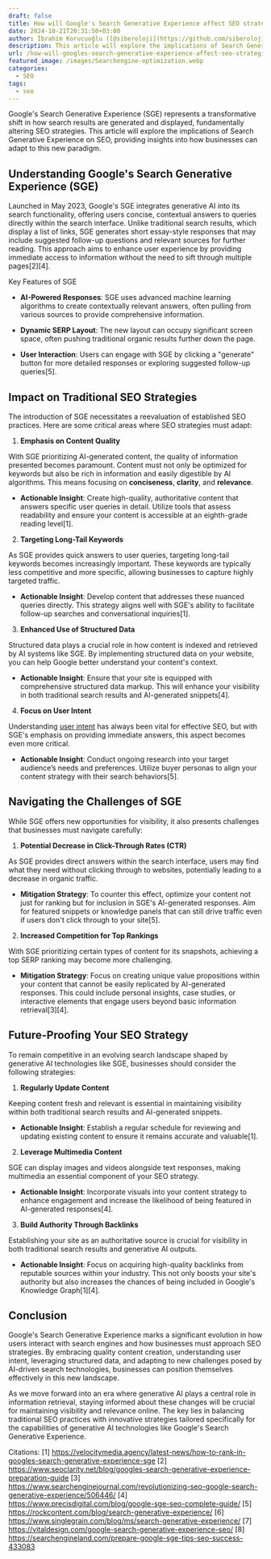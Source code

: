 ```yaml
---
draft: false
title: How will Google's Search Generative Experience affect SEO strategies?
date: 2024-10-21T20:31:50+03:00
author: İbrahim Korucuoğlu ([@siberoloji](https://github.com/siberoloji))
description: This article will explore the implications of Search Generative Experience on SEO, providing insights into how businesses can adapt to this new paradigm.
url: /how-will-googles-search-generative-experience-affect-seo-strategies/
featured_image: /images/Searchengine-optimization.webp
categories:
  - SEO
tags:
  - seo
---
```

Google's Search Generative Experience (SGE) represents a transformative shift in how search results are generated and displayed, fundamentally altering SEO strategies. This article will explore the implications of Search Generative Experience on SEO, providing insights into how businesses can adapt to this new paradigm.

## Understanding Google's Search Generative Experience (SGE)

Launched in May 2023, Google's SGE integrates generative AI into its search functionality, offering users concise, contextual answers to queries directly within the search interface. Unlike traditional search results, which display a list of links, SGE generates short essay-style responses that may include suggested follow-up questions and relevant sources for further reading. This approach aims to enhance user experience by providing immediate access to information without the need to sift through multiple pages[2][4].

Key Features of SGE
* **AI-Powered Responses**: SGE uses advanced machine learning algorithms to create contextually relevant answers, often pulling from various sources to provide comprehensive information.

* **Dynamic SERP Layout**: The new layout can occupy significant screen space, often pushing traditional organic results further down the page.

* **User Interaction**: Users can engage with SGE by clicking a "generate" button for more detailed responses or exploring suggested follow-up queries[5].
## Impact on Traditional SEO Strategies

The introduction of SGE necessitates a reevaluation of established SEO practices. Here are some critical areas where SEO strategies must adapt:

1. **Emphasis on Content Quality**

With SGE prioritizing AI-generated content, the quality of information presented becomes paramount. Content must not only be optimized for keywords but also be rich in information and easily digestible by AI algorithms. This means focusing on **conciseness**, **clarity**, and **relevance**.
* **Actionable Insight**: Create high-quality, authoritative content that answers specific user queries in detail. Utilize tools that assess readability and ensure your content is accessible at an eighth-grade reading level[1].
2. **Targeting Long-Tail Keywords**

As SGE provides quick answers to user queries, targeting long-tail keywords becomes increasingly important. These keywords are typically less competitive and more specific, allowing businesses to capture highly targeted traffic.
* **Actionable Insight**: Develop content that addresses these nuanced queries directly. This strategy aligns well with SGE's ability to facilitate follow-up searches and conversational inquiries[1].
3. **Enhanced Use of Structured Data**

Structured data plays a crucial role in how content is indexed and retrieved by AI systems like SGE. By implementing structured data on your website, you can help Google better understand your content's context.
* **Actionable Insight**: Ensure that your site is equipped with comprehensive structured data markup. This will enhance your visibility in both traditional search results and AI-generated snippets[4].
4. **Focus on User Intent**

Understanding <a href="https://www.siberoloji.com/chapter-7-creating-high-quality-content/" target="_blank" rel="noopener" title="">user intent</a> has always been vital for effective SEO, but with SGE's emphasis on providing immediate answers, this aspect becomes even more critical.
* **Actionable Insight**: Conduct ongoing research into your target audience’s needs and preferences. Utilize buyer personas to align your content strategy with their search behaviors[5].
## Navigating the Challenges of SGE

While SGE offers new opportunities for visibility, it also presents challenges that businesses must navigate carefully:

1. **Potential Decrease in Click-Through Rates (CTR)**

As SGE provides direct answers within the search interface, users may find what they need without clicking through to websites, potentially leading to a decrease in organic traffic.
* **Mitigation Strategy**: To counter this effect, optimize your content not just for ranking but for inclusion in SGE's AI-generated responses. Aim for featured snippets or knowledge panels that can still drive traffic even if users don't click through to your site[5].
2. **Increased Competition for Top Rankings**

With SGE prioritizing certain types of content for its snapshots, achieving a top SERP ranking may become more challenging.
* **Mitigation Strategy**: Focus on creating unique value propositions within your content that cannot be easily replicated by AI-generated responses. This could include personal insights, case studies, or interactive elements that engage users beyond basic information retrieval[3][4].
## Future-Proofing Your SEO Strategy

To remain competitive in an evolving search landscape shaped by generative AI technologies like SGE, businesses should consider the following strategies:

1. **Regularly Update Content**

Keeping content fresh and relevant is essential in maintaining visibility within both traditional search results and AI-generated snippets.
* **Actionable Insight**: Establish a regular schedule for reviewing and updating existing content to ensure it remains accurate and valuable[1].
2. **Leverage Multimedia Content**

SGE can display images and videos alongside text responses, making multimedia an essential component of your SEO strategy.
* **Actionable Insight**: Incorporate visuals into your content strategy to enhance engagement and increase the likelihood of being featured in AI-generated responses[4].
3. **Build Authority Through Backlinks**

Establishing your site as an authoritative source is crucial for visibility in both traditional search results and generative AI outputs.
* **Actionable Insight**: Focus on acquiring high-quality backlinks from reputable sources within your industry. This not only boosts your site's authority but also increases the chances of being included in Google's Knowledge Graph[1][4].
## Conclusion

Google's Search Generative Experience marks a significant evolution in how users interact with search engines and how businesses must approach SEO strategies. By embracing quality content creation, understanding user intent, leveraging structured data, and adapting to new challenges posed by AI-driven search technologies, businesses can position themselves effectively in this new landscape.

As we move forward into an era where generative AI plays a central role in information retrieval, staying informed about these changes will be crucial for maintaining visibility and relevance online. The key lies in balancing traditional SEO practices with innovative strategies tailored specifically for the capabilities of generative AI technologies like Google's Search Generative Experience.

Citations: [1] <a href="https://velocitymedia.agency/latest-news/how-to-rank-in-googles-search-generative-experience-sge" target="_blank" rel="noopener" title="">https://velocitymedia.agency/latest-news/how-to-rank-in-googles-search-generative-experience-sge</a> [2] https://www.seoclarity.net/blog/googles-search-generative-experience-preparation-guide [3] https://www.searchenginejournal.com/revolutionizing-seo-google-search-generative-experience/506446/ [4] https://www.precisdigital.com/blog/google-sge-seo-complete-guide/ [5] https://rockcontent.com/blog/search-generative-experience/ [6] https://www.singlegrain.com/blog/ms/search-generative-experience/ [7] https://vitaldesign.com/google-search-generative-experience-seo/ [8] https://searchengineland.com/prepare-google-sge-tips-seo-success-433083

